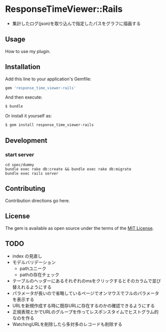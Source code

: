 # ResponseTimeViewer::Rails
* 集計したログ(json)を取り込んで指定したパスをグラフに描画する

## Usage
How to use my plugin.

## Installation
Add this line to your application's Gemfile:

```ruby
gem 'response_time_viewer-rails'
```

And then execute:
```bash
$ bundle
```

Or install it yourself as:
```bash
$ gem install response_time_viewer-rails
```

## Development
### start server
```
cd spec/dummy
bundle exec rake db:create && bundle exec rake db:migrate
bundle exec rails server
```

## Contributing
Contribution directions go here.

## License
The gem is available as open source under the terms of the [MIT License](http://opensource.org/licenses/MIT).

## TODO
* index の見直し
* モデルバリデーション
  * pathユニーク
  * pathの存在チェック
* テーブルのヘッダーにあるそれぞれのmsをクリックするとそのカラムで並び替えれるようにする
* パラメータが長いので省略しているページでオンマウスでフルのパラメータを表示する
* URLを新規作成する時に既存URLに存在するのかの確認できるようにする
* 正規表現とかでURLのグループを作ってレスポンスタイムでヒストグラム的なのを作る
* WatchingURLを削除したら多対多のレコードも削除する
